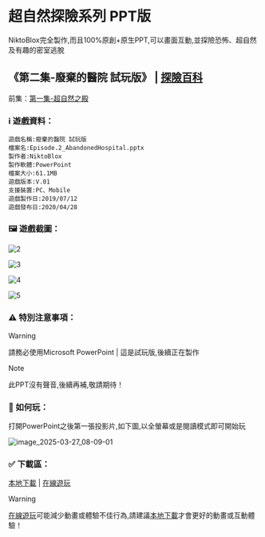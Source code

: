 # 超自然探險系列 PPT版
NiktoBlox完全製作,而且100%原創+原生PPT,可以畫面互動,並探險恐怖、超自然及有趣的密室逃脫
## 《第二集-廢棄的醫院 試玩版》 | [探險百科](https://github.com/NiktoBlox/Episode-2-Supernatural-Palace/wiki)
前集：[第一集-超自然之殿](https://github.com/NiktoBlox/Episode-1-Supernatural-Palace/tree/main)
### :information_source:	 遊戲資料：
```
遊戲名稱:廢棄的醫院 試玩版
檔案名:Episode.2_AbandonedHospital.pptx
製作者:NiktoBlox
製作軟體:PowerPoint
檔案大小:61.1MB
遊戲版本:V.01
支援裝置:PC、Mobile
遊戲製作日:2019/07/12
遊戲發布日:2020/04/28
```
### :framed_picture:	 遊戲截圖：
![2](https://github.com/user-attachments/assets/0f953378-6aa5-4528-a8dd-a34764ccbaed)
  
![3](https://github.com/user-attachments/assets/1b225fc2-7ddf-4e6d-8e47-5f38eda3c3ca)

![4](https://github.com/user-attachments/assets/256feec4-01c5-460f-a2c7-9adb8f5ff333)

![5](https://github.com/user-attachments/assets/0351aa19-725c-4e73-8d53-03494ec0bde5)

### :warning:	 特別注意事項：
> [!WARNING]
> 請務必使用Microsoft PowerPoint | 這是試玩版,後續正在製作

> [!NOTE]
> 此PPT沒有聲音,後續再補,敬請期待！

### :thinking:  如何玩：
打開PowerPoint之後第一張投影片,如下圖,以全螢幕或是閱讀模式即可開始玩

![image_2025-03-27_08-09-01](https://github.com/user-attachments/assets/bc7ba115-c577-41a9-bda7-6dff4fcf31c4)


### :white_check_mark: 下載區：
[本地下載](https://github.com/NiktoBlox/Episode-2-Abandoned-Hospital/releases/download/%E7%99%BC%E8%A1%8C%E7%89%88/Episode.2_AbandonedHospital.pptx) | [在線遊玩](https://1drv.ms/p/c/87252f879fec2d81/EddEHJEIhypJvGtEr4KDYmIBA4yY2-eTaCHchiaCKv4Veg?e=dgZoWW)
> [!WARNING]
> [在線遊玩](https://1drv.ms/p/c/87252f879fec2d81/EddEHJEIhypJvGtEr4KDYmIBA4yY2-eTaCHchiaCKv4Veg?e=dgZoWW)可能減少動畫或體驗不佳行為,請建議[本地下載](https://github.com/NiktoBlox/Episode-2-Abandoned-Hospital/releases/download/%E7%99%BC%E8%A1%8C%E7%89%88/Episode.2_AbandonedHospital.pptx)才會更好的動畫或互動體驗！
